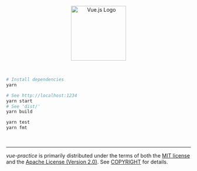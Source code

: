 <p align=center>
  <img width=150 src="https://vuejs.org/images/logo.png" alt="Vue.js Logo">
</p>

&nbsp;

```bash
# Install dependencies
yarn

# See http://localhost:1234
yarn start
# See 'dist/'
yarn build

yarn test
yarn fmt
```

&nbsp;

--------
*vue-practice* is primarily distributed under the terms of both the [MIT
license] and the [Apache License (Version 2.0)]. See [COPYRIGHT] for details.

[MIT license]: LICENSE-MIT
[Apache License (Version 2.0)]: LICENSE-APACHE
[COPYRIGHT]: COPYRIGHT
